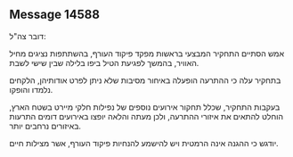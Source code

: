 ## Message 14588

דובר צה"ל:

אמש הסתיים התחקיר המבצעי בראשות מפקד פיקוד העורף, בהשתתפות נציגים מחיל האוויר, בהמשך לפגיעת הטיל ביפו בלילה שבין שישי לשבת. 

בתחקיר עלה כי ההתרעה הופעלה באיחור מסיבות שלא ניתן לפרט אודותיהן, הלקחים נלמדו והופקו.

בעקבות התחקיר, שכלל תחקור אירועים נוספים של נפילות חלקי מיירט בשטח הארץ, הוחלט להתאים את איזורי ההתרעה, ולכן מעתה והלאה יופצו באירועים דומים התרעות באיזורים נרחבים יותר. 

יודגש כי ההגנה אינה הרמטית ויש להישמע להנחיות פיקוד העורף, אשר מצילות חיים.


